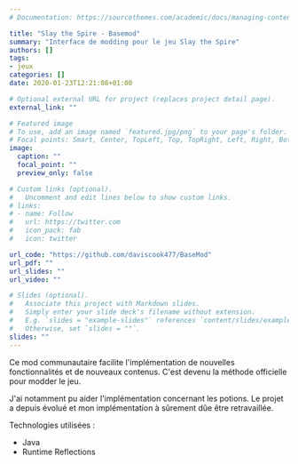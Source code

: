 ```yaml
---
# Documentation: https://sourcethemes.com/academic/docs/managing-content/

title: "Slay the Spire - Basemod"
summary: "Interface de modding pour le jeu Slay the Spire"
authors: []
tags: 
- jeux
categories: []
date: 2020-01-23T12:21:08+01:00

# Optional external URL for project (replaces project detail page).
external_link: ""

# Featured image
# To use, add an image named `featured.jpg/png` to your page's folder.
# Focal points: Smart, Center, TopLeft, Top, TopRight, Left, Right, BottomLeft, Bottom, BottomRight.
image:
  caption: ""
  focal_point: ""
  preview_only: false

# Custom links (optional).
#   Uncomment and edit lines below to show custom links.
# links:
# - name: Follow
#   url: https://twitter.com
#   icon_pack: fab
#   icon: twitter

url_code: "https://github.com/daviscook477/BaseMod"
url_pdf: ""
url_slides: ""
url_video: ""

# Slides (optional).
#   Associate this project with Markdown slides.
#   Simply enter your slide deck's filename without extension.
#   E.g. `slides = "example-slides"` references `content/slides/example-slides.md`.
#   Otherwise, set `slides = ""`.
slides: ""
---
```


Ce mod communautaire facilite l'implémentation de nouvelles fonctionnalités et de nouveaux contenus. C'est devenu la méthode officielle pour modder le jeu.

J'ai notamment pu aider l'implémentation concernant les potions. Le projet a depuis évolué et mon implémentation à sûrement dûe être retravaillée.

Technologies utilisées : 
- Java
- Runtime Reflections